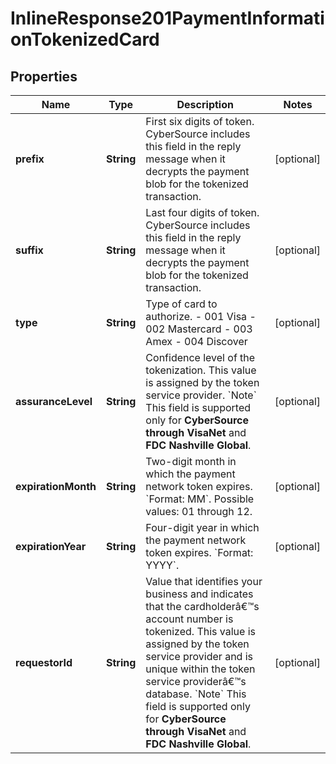
# InlineResponse201PaymentInformationTokenizedCard

## Properties
Name | Type | Description | Notes
------------ | ------------- | ------------- | -------------
**prefix** | **String** | First six digits of token. CyberSource includes this field in the reply message when it decrypts the payment blob for the tokenized transaction.  |  [optional]
**suffix** | **String** | Last four digits of token. CyberSource includes this field in the reply message when it decrypts the payment blob for the tokenized transaction.  |  [optional]
**type** | **String** | Type of card to authorize. - 001 Visa - 002 Mastercard - 003 Amex - 004 Discover  |  [optional]
**assuranceLevel** | **String** | Confidence level of the tokenization. This value is assigned by the token service provider.  &#x60;Note&#x60; This field is supported only for **CyberSource through VisaNet** and **FDC Nashville Global**.  |  [optional]
**expirationMonth** | **String** | Two-digit month in which the payment network token expires. &#x60;Format: MM&#x60;. Possible values: 01 through 12.  |  [optional]
**expirationYear** | **String** | Four-digit year in which the payment network token expires. &#x60;Format: YYYY&#x60;.  |  [optional]
**requestorId** | **String** | Value that identifies your business and indicates that the cardholderâ€™s account number is tokenized. This value is assigned by the token service provider and is unique within the token service providerâ€™s database.  &#x60;Note&#x60; This field is supported only for **CyberSource through VisaNet** and **FDC Nashville Global**.  |  [optional]



